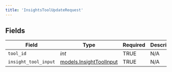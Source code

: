 ```yaml
---
title: 'InsightsToolUpdateRequest'
---
```



## Fields

| Field                                                    | Type                                                     | Required                                                 | Description                                              |
| -------------------------------------------------------- | -------------------------------------------------------- | -------------------------------------------------------- | -------------------------------------------------------- |
| `tool_id`                                                | *int*                                                    | TRUE                                       | N/A                                                      |
| `insight_tool_input`                                     | [models.InsightToolInput](../models/insighttoolinput.md) | TRUE                                       | N/A                                                      |